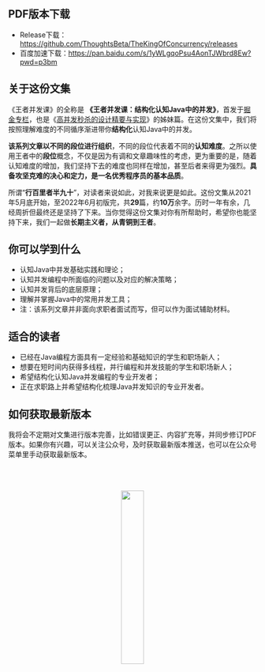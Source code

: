 ## PDF版本下载
* Release下载：https://github.com/ThoughtsBeta/TheKingOfConcurrency/releases
* 百度加速下载：https://pan.baidu.com/s/1yWLgqoPsu4AonTJWbrd8Ew?pwd=p3bm

## 关于这份文集
《王者并发课》的全称是 **《王者并发课：结构化认知Java中的并发》**，首发于[掘金专栏](https://juejin.cn/column/6963590682602635294)，也是《[高并发秒杀的设计精要与实现](https://juejin.cn/book/7008372989179723787)》的姊妹篇。在这份文集中，我们将按照理解难度的不同循序渐进带你**结构化**认知Java中的并发。

**该系列文章以不同的段位进行组织**，不同的段位代表着不同的**认知难度**。之所以使用王者中的**段位**概念，不仅是因为有调和文章趣味性的考虑，更为重要的是，随着认知难度的增加，我们坚持下去的难度也同样在增加，甚至后者来得更为强烈。**具备攻坚克难的决心和定力，是一名优秀程序员的基本品质**。

所谓“**行百里者半九十**”，对读者来说如此，对我来说更是如此。这份文集从2021年5月底开始，至2022年6月初版完，共**29**篇，约**10万**余字。历时一年有余，几经周折但最终还是坚持了下来。当你觉得这份文集对你有所帮助时，希望你也能坚持下来，我们一起做**长期主义者，从青铜到王者**。

## 你可以学到什么

* 认知Java中并发基础实践和理论；
* 认知并发编程中所面临的问题以及对应的解决策略；
* 认知并发背后的底层原理；
* 理解并掌握Java中的常用并发工具；
* 注：该系列文章并非面向求职者面试而写，但可以作为面试辅助材料。

## 适合的读者

* 已经在Java编程方面具有一定经验和基础知识的学生和职场新人；
* 想要在短时间内获得多线程，并行编程和并发技能的学生和职场新人；
* 希望结构化认知Java并发编程的专业开发者；
* 正在求职路上并希望结构化梳理Java并发知识的专业开发者。

## 如何获取最新版本

我将会不定期对文集进行版本完善，比如错误更正、内容扩充等，并同步修订PDF版本。如果你有兴趣，可以关注公众号，及时获取最新版本推送，也可以在公众号菜单里手动获取最新版本。
<div style="width:100%;text-align:center"> <img src="https://writting.oss-cn-beijing.aliyuncs.com/qrcode_for_gh_61bfe45f82b7_344.jpg" style="margin-top:10%;width:30% "/></div>
